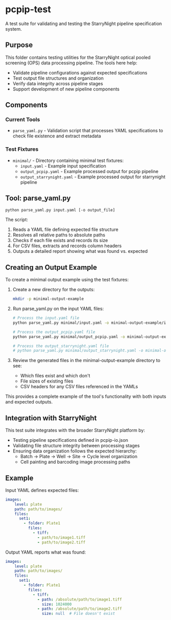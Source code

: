 # pcpip-test

A test suite for validating and testing the StarryNight pipeline specification system.

## Purpose

This folder contains testing utilities for the StarryNight optical pooled screening (OPS) data processing pipeline. The tools here help:

- Validate pipeline configurations against expected specifications
- Test output file structures and organization
- Verify data integrity across pipeline stages
- Support development of new pipeline components

## Components

### Current Tools

- `parse_yaml.py` - Validation script that processes YAML specifications to check file existence and extract metadata

### Test Fixtures

- `minimal/` - Directory containing minimal test fixtures:
  - `input.yaml` - Example input specification
  - `output_pcpip.yaml` - Example processed output for pcpip pipeline
  - `output_starrynight.yaml` - Example processed output for starrynight pipeline

## Tool: parse_yaml.py

```bash
python parse_yaml.py input.yaml [-o output_file]
```

The script:
1. Reads a YAML file defining expected file structure
2. Resolves all relative paths to absolute paths
3. Checks if each file exists and records its size
4. For CSV files, extracts and records column headers
5. Outputs a detailed report showing what was found vs. expected

## Creating an Output Example

To create a minimal output example using the test fixtures:

1. Create a new directory for the outputs:
   ```bash
   mkdir -p minimal-output-example
   ```

2. Run parse_yaml.py on the input YAML files:
   ```bash
   # Process the input.yaml file
   python parse_yaml.py minimal/input.yaml -o minimal-output-example/input_parsed.yaml

   # Process the output_pcpip.yaml file
   python parse_yaml.py minimal/output_pcpip.yaml -o minimal-output-example/output_pcpip_parsed.yaml

   # Process the output_starrynight.yaml file
   # python parse_yaml.py minimal/output_starrynight.yaml -o minimal-output-example/output_starrynight_parsed.yaml
   ```

3. Review the generated files in the minimal-output-example directory to see:
   - Which files exist and which don't
   - File sizes of existing files
   - CSV headers for any CSV files referenced in the YAMLs

This provides a complete example of the tool's functionality with both inputs and expected outputs.

## Integration with StarryNight

This test suite integrates with the broader StarryNight platform by:
- Testing pipeline specifications defined in pcpip-io.json
- Validating file structure integrity between processing stages
- Ensuring data organization follows the expected hierarchy:
  - Batch → Plate → Well → Site → Cycle level organization
  - Cell painting and barcoding image processing paths

## Example

Input YAML defines expected files:
```yaml
images:
    level: plate
    path: path/to/images/
    files:
      set1:
        - folder: Plate1
          files:
            - tiff:
              - path/to/image1.tiff
              - path/to/image2.tiff
```

Output YAML reports what was found:
```yaml
images:
    level: plate
    path: path/to/images/
    files:
      set1:
        - folder: Plate1
          files:
            - tiff:
              - path: /absolute/path/to/image1.tiff
                size: 1024000
              - path: /absolute/path/to/image2.tiff
                size: null  # File doesn't exist
```
